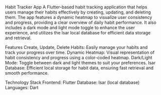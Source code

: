 Habit Tracker App
A Flutter-based habit tracking application that helps users manage their habits effectively by creating, updating, and deleting them. The app features a dynamic heatmap to visualize user consistency and progress, providing a clear overview of daily habit performance. It also includes a dark mode and light mode toggle to enhance the user experience, and utilizes the Isar local database for efficient data storage and retrieval.

Features
Create, Update, Delete Habits: Easily manage your habits and track your progress over time.
Dynamic Heatmap: Visual representation of habit consistency and progress using a color-coded heatmap.
Dark/Light Mode: Toggle between dark and light themes to suit your preferences.
Isar Database: Efficient local storage for habit data, ensuring fast retrieval and smooth performance.

Technology Stack
Frontend: Flutter
Database: Isar (local database)
Languages: Dart